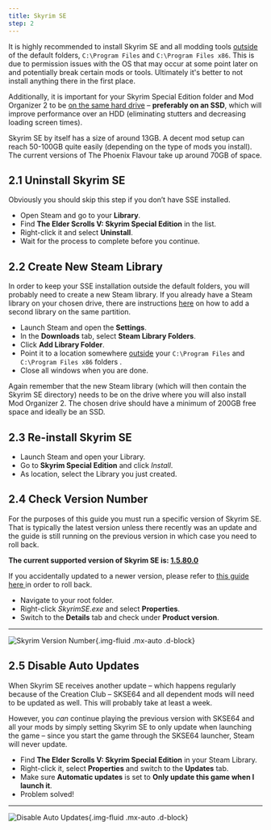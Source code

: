 ```yaml
---
title: Skyrim SE
step: 2
---
```


It is highly recommended to install Skyrim SE and all modding tools <u>outside</u> of the default folders, `C:\Program Files` and `C:\Program Files x86`. This is due to permission issues with the OS that may occur at some point later on and potentially break certain mods or tools. Ultimately it's better to not install anything there in the first place.

Additionally, it is important for your Skyrim Special Edition folder and Mod Organizer 2 to be <u>on the same hard drive</u> – **preferably on an SSD**, which will improve performance over an HDD (eliminating stutters and decreasing loading screen times).

<div class="alert alert-info" role="alert">
<p><i class="fas fa-info-circle"></i> Skyrim SE by itself has a size of around 13GB. A decent mod setup can reach 50-100GB quite easily (depending on the type of mods you install). The current versions of The Phoenix Flavour take up around 70GB of space.</p>
</div>

## 2.1 Uninstall Skyrim SE

Obviously you should skip this step if you don’t have SSE installed.

- Open Steam and go to your **Library**.
- Find **The Elder Scrolls V: Skyrim Special Edition** in the list.
- Right-click it and select **Uninstall**.
- Wait for the process to complete before you continue.

## 2.2 Create New Steam Library

In order to keep your SSE installation outside the default folders, you will probably need to create a new Steam library. If you already have a Steam library on your chosen drive, there are instructions [here](https://steamcommunity.com/discussions/forum/1/135511294066324002/#c135511294068114690) on how to add a second library on the same partition.

- Launch Steam and open the **Settings**.
- In the **Downloads** tab, select **Steam Library Folders**.
- Click **Add Library Folder**.
- Point it to a location somewhere <u>outside</u> your `C:\Program Files` and `C:\Program Files x86` folders .
- Close all windows when you are done.

<div class="alert alert-info" role="alert">
<p><i class="fas fa-info-circle"></i> Again remember that the new Steam library (which will then contain the Skyrim SE directory) needs to be on the drive where you will also install Mod Organizer 2. The chosen drive should have a minimum of 200GB free space and ideally  be an SSD.</p></div>

## 2.3 Re-install Skyrim SE

- Launch Steam and open your Library.
- Go to **Skyrim Special Edition** and click _Install_.
- As location, select the Library you just created.

## 2.4 Check Version Number

For the purposes of this guide you must run a specific version of Skyrim SE. That is typically the latest version unless there recently was an update and the guide is still running on the previous version in which case you need to roll back.

**The current supported version of Skyrim SE is: <u>1.5.80.0</u>**

If you accidentally updated to a newer version, please refer to [this guide here ](https://www.nexusmods.com/skyrimspecialedition/mods/19658)in order to roll back.

- Navigate to your root folder.
- Right-click _SkyrimSE.exe_ and select **Properties**.
- Switch to the **Details** tab and check under **Product version**.

---

![Skyrim Version Number](/media/core/step_02/skyrim_version_number.png "Skyrim Version Number"){.img-fluid .mx-auto .d-block}

## 2.5 Disable Auto Updates

When Skyrim SE receives another update – which happens regularly because of the Creation Club – SKSE64 and all dependent mods will need to be updated as well. This will probably take at least a week.

However, you _can_ continue playing the previous version with SKSE64 and all your mods by simply setting Skyrim SE to only update when launching the game – since you start the game through the SKSE64 launcher, Steam will never update.

- Find **The Elder Scrolls V: Skyrim Special Edition** in your Steam Library.
- Right-click it, select **Properties** and switch to the **Updates** tab.
- Make sure **Automatic updates** is set to **Only update this game when I launch it**.
- Problem solved!

---

![Disable Auto Updates](/media/core/step_02/disable_auto_updates.png "Disable Auto Updates"){.img-fluid .mx-auto .d-block}
